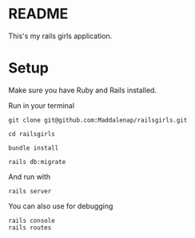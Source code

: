 # README
This's my rails girls application.

# Setup
Make sure you have Ruby and Rails installed.

Run in your terminal
```
git clone git@github.com:Maddalenap/railsgirls.git

cd railsgirls

bundle install

rails db:migrate
```
And run with

```
rails server
```

You can also use for debugging
```
rails console 
rails routes
```
